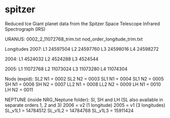 # spitzer
Reduced Ice Giant planet data from the Spitzer Space Telescope Infrared Spectrograph (IRS)

URANUS:
0002_2_11072768_trim.txt
nod_order_longitude_trim.txt

Longitudes
2007: 
L1 24597504
L2 24597760
L3 24598016
L4 24598272

2004:
L1 4524032
L2 4524288
L3 4524544

2005:
L1 11072768
L2 11073024
L3 11073280
L4 11074304

Nods (expid):
SL2 N1 = 0002
SL2 N2 = 0003
SL1 N1 = 0004
SL1 N2 = 0005
SH N1 = 0006
SH N2 = 0007
LL2 N1 = 0008
LL2 N2 = 0009
LH N1 = 0010
LH N2 = 0011

NEPTUNE (inside NRG_Neptune folder):
Sl, SH and LH (SL also available in separate orders 1, 2 and 3)
2006 = v2 (1 longitude)
2005 = v1 (3 longitudes)
  SL_v1L1 = 14784512
  SL_v1L2 = 14784768
  SL_v1L3 = 15911424
